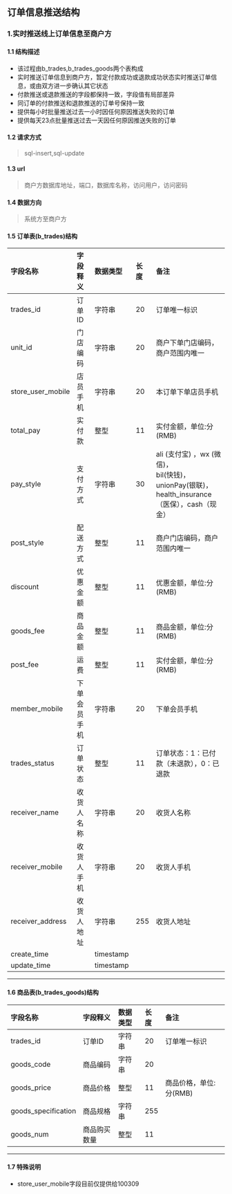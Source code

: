 ## 订单信息推送结构
### 1.实时推送线上订单信息至商户方
#### 1.1 结构描述
* 该过程由b_trades,b_trades_goods两个表构成
* 实时推送订单信息到商户方，暂定付款成功或退款成功状态实时推送订单信息，或由双方进一步确认其它状态
* 付款推送或退款推送的字段都保持一致，字段值有局部差异
* 同订单的付款推送和退款推送的订单号保持一致
* 提供每小时批量推送过去一小时因任何原因推送失败的订单
* 提供每天23点批量推送过去一天因任何原因推送失败的订单
#### 1.2 请求方式
> sql-insert,sql-update
#### 1.3 url
> 商户方数据库地址，端口，数据库名称，访问用户，访问密码
#### 1.4 数据方向
> 系统方至商户方
#### 1.5 订单表(b_trades)结构
| 字段名称 | 字段释义 | 数据类型 | 长度 | 备注 | 
| :---         |     :---      |     :--- | :---      | :---      | 
| trades_id   | 订单ID     | 字符串    | 20    |订单唯一标识|
| unit_id   | 门店编码     | 字符串    | 20    |商户下单门店编码，商户范围内唯一|
| store_user_mobile   | 店员手机     | 字符串    | 20    |本订单下单店员手机|
| total_pay   | 实付款     | 整型    | 11    |实付金额，单位:分(RMB)|
| pay_style   | 支付方式     | 字符串    | 30    |ali (支付宝) ，wx (微信)， </br>bil(快钱)， unionPay(银联)，</br> health_insurance（医保），cash（现金）|
| post_style   | 配送方式     | 整型    | 11    |商户门店编码，商户范围内唯一|
| discount   | 优惠金额     | 整型    | 11    |优惠金额，单位:分(RMB)|
| goods_fee   | 商品金额     | 整型    | 11    |商品金额，单位:分(RMB)|
| post_fee   | 运费     | 整型    | 11    |实付金额，单位:分(RMB)|
| member_mobile   | 下单会员手机     | 字符串    | 20    |下单会员手机|
| trades_status   | 订单状态     | 整型    | 11    |订单状态：1：已付款（未退款），0：已退款|
| receiver_name   | 收货人名称     | 字符串    | 20    |收货人名称|
| receiver_mobile   | 收货人手机     | 字符串    | 20    |收货人手机|
| receiver_address   | 收货人地址     | 字符串    | 255    |收货人地址|
| create_time   |      | timestamp    |     | |
| update_time   |      | timestamp    |     | |
--------------------- 
#### 1.6 商品表(b_trades_goods)结构
| 字段名称 | 字段释义 | 数据类型 | 长度 | 备注 | 
| :---         |     :---      |     :--- | :---      | :---      | 
| trades_id   | 订单ID     | 字符串    | 20    |订单唯一标识|
| goods_code   | 商品编码     | 字符串    | 20    | |
| goods_price   | 商品价格     | 整型    | 11    |商品价格，单位:分(RMB)|
| goods_specification   | 商品规格     | 字符串    | 255    |  |
| goods_num   | 商品购买数量     | 整型    | 11    | |
--------------------- 
#### 1.7 特殊说明
* store_user_mobile字段目前仅提供给100309

